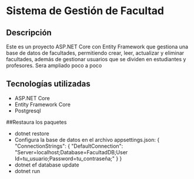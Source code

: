 # Sistema de Gestión de Facultad

## Descripción
Este es un proyecto ASP.NET Core con Entity Framework que gestiona una base de datos de facultades, permitiendo crear, leer, actualizar y eliminar facultades, además de gestionar usuarios que se dividen en estudiantes y profesores.
Sera ampliado poco a poco

## Tecnologías utilizadas
- ASP.NET Core
- Entity Framework Core
- Postgresql

##Restaura los paquetes
- dotnet restore
- Configura la base de datos en el archivo appsettings.json:
 {
  "ConnectionStrings": {
    "DefaultConnection": "Server=localhost;Database=FacultadDB;User Id=tu_usuario;Password=tu_contraseña;"
  }
}
- dotnet ef database update
- dotnet run

